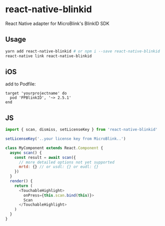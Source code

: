 
# react-native-blinkid

React Native adapter for MicroBlink's BlinkID SDK

## Usage

```sh
yarn add react-native-blinkid # or npm i --save react-native-blinkid
react-native link react-native-blinkid
```

## iOS

add to Podfile:

```
target 'yourprojectname' do
  pod 'PPBlinkID', '~> 2.5.1'
end
```

## JS

```js
import { scan, dismiss, setLicenseKey } from 'react-native-blinkid'

setLicenseKey('..your license key from MicroBlink..')

class MyComponent extends React.Component {
  async scan() {
    const result = await scan({
      // more detailed options not yet supported
      mrtd: {} // or usdl: {} or eudl: {}
    })
  }
  render() {
    return (
      <TouchableHighlight>
        onPress={this.scan.bind(this)}>
        Scan
      </TouchableHighlight>
    )
  }
}
```

